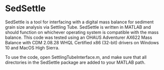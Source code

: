 # SedSettle
SedSettle is a tool for interfacing with a digital mass balance for sediment grain size analysis via Settling Tube. SedSettle is written in MATLAB and should function on whichever operating system is compatible with the mass balance. This code was tested using an OHAUS Adventurer AX622 Mass Balance with CDM 2.08.28 WHQL Certified x86 (32-bit) drivers on Windows 10 and MacOS High Sierra.

To use the code, open SettlingTubeInterface.m, and make sure that all directories in the SedSettle package are added to your MATLAB path.
